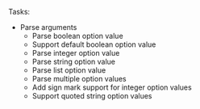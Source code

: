 Tasks:
* Parse arguments 
  * Parse boolean option value
  * Support default boolean option value
  * Parse integer option value
  * Parse string option value
  * Parse list option value
  * Parse multiple option values
  * Add sign mark support for integer option values
  * Support quoted string option values
